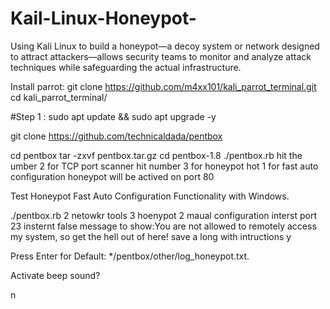 # Kail-Linux-Honeypot-
Using Kali Linux to build a honeypot—a decoy system or network designed to attract attackers—allows security teams to monitor and analyze attack techniques while safeguarding the actual infrastructure.


Install parrot: 
 git clone https://github.com/m4xx101/kali_parrot_terminal.git
   cd kali_parrot_terminal/
   
#Step 1 :
sudo apt update && sudo apt upgrade -y

git clone https://github.com/technicaldada/pentbox

cd pentbox 
tar -zxvf pentbox.tar.gz
cd pentbox-1.8
./pentbox.rb
hit the umber 2 for TCP port scanner 
 hit number 3 for honeypot 
 hot 1 for fast auto configuration 
 honeypot will be actived on port 80 

Test Honeypot Fast Auto Configuration Functionality with Windows.



./pentbox.rb
2 netowkr tools 
3 hoenypot 
2 maual configuration 
interst port 23
insternt false message to show:You are not allowed to remotely access my system, so get the hell out of here!
save a long with intructions y

Press Enter for Default: */pentbox/other/log_honeypot.txt.

Activate beep sound?

n
